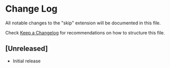 # Change Log

All notable changes to the "skip" extension will be documented in this file.

Check [Keep a Changelog](http://keepachangelog.com/) for recommendations on how to structure this file.

## [Unreleased]

- Initial release
